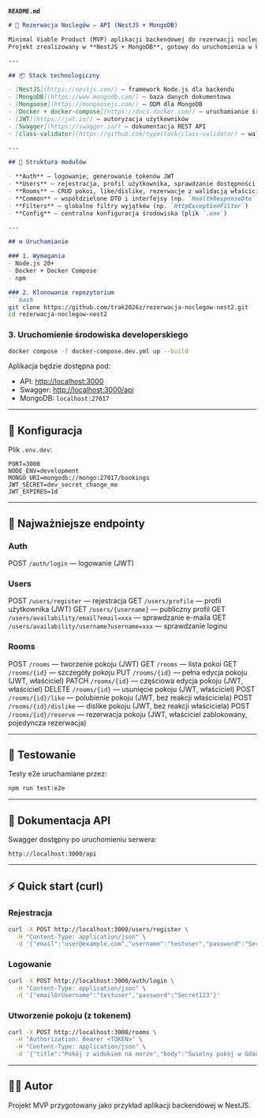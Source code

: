 **`README.md`**

````markdown
# 🏨 Rezerwacja Noclegów — API (NestJS + MongoDB)

Minimal Viable Product (MVP) aplikacji backendowej do rezerwacji noclegów.  
Projekt zrealizowany w **NestJS + MongoDB**, gotowy do uruchomienia w kontenerach **Docker**.

---

## 📦 Stack technologiczny

- [NestJS](https://nestjs.com/) — framework Node.js dla backendu
- [MongoDB](https://www.mongodb.com/) — baza danych dokumentowa
- [Mongoose](https://mongoosejs.com/) — ODM dla MongoDB
- [Docker + docker-compose](https://docs.docker.com/) — uruchamianie środowiska
- [JWT](https://jwt.io/) — autoryzacja użytkowników
- [Swagger](https://swagger.io/) — dokumentacja REST API
- [class-validator](https://github.com/typestack/class-validator) — walidacja DTO

---

## 📂 Struktura modułów

- **Auth** — logowanie, generowanie tokenów JWT
- **Users** — rejestracja, profil użytkownika, sprawdzanie dostępności loginu/e-maila
- **Rooms** — CRUD pokoi, like/dislike, rezerwacje z walidacją właściciela
- **Common** — współdzielone DTO i interfejsy (np. `HealthResponseDto`, `RequestWithUser`)
- **Filters** — globalne filtry wyjątków (np. `HttpExceptionFilter`)
- **Config** — centralna konfiguracja środowiska (plik `.env`)

---

## ⚙️ Uruchamianie

### 1. Wymagania
- Node.js 20+
- Docker + Docker Compose
- npm

### 2. Klonowanie repozytorium
```bash
git clone https://github.com/trak2026z/rezerwacja-noclegow-nest2.git
cd rezerwacja-noclegow-nest2
````

### 3. Uruchomienie środowiska developerskiego

```bash
docker compose -f docker-compose.dev.yml up --build
```

Aplikacja będzie dostępna pod:

* API: [http://localhost:3000](http://localhost:3000)
* Swagger: [http://localhost:3000/api](http://localhost:3000/api)
* MongoDB: `localhost:27017`

---

## 🔑 Konfiguracja

Plik `.env.dev`:

```env
PORT=3000
NODE_ENV=development
MONGO_URI=mongodb://mongo:27017/bookings
JWT_SECRET=dev_secret_change_me
JWT_EXPIRES=1d
```

---

## 🚀 Najważniejsze endpointy

### Auth

POST `/auth/login` — logowanie (JWT)

### Users

POST `/users/register` — rejestracja
GET `/users/profile` — profil użytkownika (JWT)
GET `/users/{username}` — publiczny profil
GET `/users/availability/email?email=xxx` — sprawdzanie e-maila
GET `/users/availability/username?username=xxx` — sprawdzanie loginu

### Rooms

POST `/rooms` — tworzenie pokoju (JWT)
GET `/rooms` — lista pokoi
GET `/rooms/{id}` — szczegóły pokoju
PUT `/rooms/{id}` — pełna edycja pokoju (JWT, właściciel)
PATCH `/rooms/{id}` — częściowa edycja pokoju (JWT, właściciel)
DELETE `/rooms/{id}` — usunięcie pokoju (JWT, właściciel)
POST `/rooms/{id}/like` — polubienie pokoju (JWT, bez reakcji właściciela)
POST `/rooms/{id}/dislike` — dislike pokoju (JWT, bez reakcji właściciela)
POST `/rooms/{id}/reserve` — rezerwacja pokoju (JWT, właściciel zablokowany, pojedyncza rezerwacja)

---

## 🧪 Testowanie

Testy e2e uruchamiane przez:

```bash
npm run test:e2e
```

---

## 📖 Dokumentacja API

Swagger dostępny po uruchomieniu serwera:

```
http://localhost:3000/api
```

---

## ⚡️ Quick start (curl)

### Rejestracja

```bash
curl -X POST http://localhost:3000/users/register \
  -H "Content-Type: application/json" \
  -d '{"email":"user@example.com","username":"testuser","password":"Secret123"}'
```

### Logowanie

```bash
curl -X POST http://localhost:3000/auth/login \
  -H "Content-Type: application/json" \
  -d '{"emailOrUsername":"testuser","password":"Secret123"}'
```

### Utworzenie pokoju (z tokenem)

```bash
curl -X POST http://localhost:3000/rooms \
  -H "Authorization: Bearer <TOKEN>" \
  -H "Content-Type: application/json" \
  -d '{"title":"Pokój z widokiem na morze","body":"Świetny pokój w Gdańsku","city":"Gdańsk"}'
```

---

## 👨‍💻 Autor

Projekt MVP przygotowany jako przykład aplikacji backendowej w NestJS.
